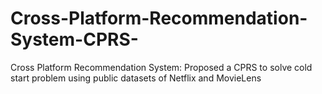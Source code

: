 # Cross-Platform-Recommendation-System-CPRS-
Cross Platform Recommendation System: Proposed a CPRS to solve cold start problem using public datasets of Netflix and MovieLens
